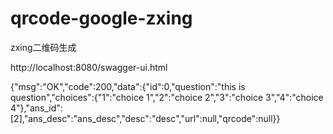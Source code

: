 # qrcode-google-zxing
zxing二维码生成


http://localhost:8080/swagger-ui.html


{"msg":"OK","code":200,"data":{"id":0,"question":"this is question","choices":{"1":"choice 1","2":"choice 2","3":"choice 3","4":"choice 4"},"ans_id":[2],"ans_desc":"ans_desc","desc":"desc","url":null,"qrcode":null}}